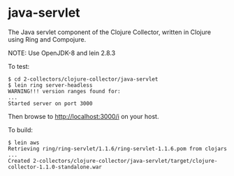 # java-servlet

The Java servlet component of the Clojure Collector, written in Clojure using Ring and Compojure.

NOTE:  Use OpenJDK-8 and lein 2.8.3

To test:

```
$ cd 2-collectors/clojure-collector/java-servlet
$ lein ring server-headless
WARNING!!! version ranges found for:
...
Started server on port 3000
```

Then browse to [http://localhost:3000/i](http://localhost:3000/i) on your host.

To build:

```
$ lein aws
Retrieving ring/ring-servlet/1.1.6/ring-servlet-1.1.6.pom from clojars
...
Created 2-collectors/clojure-collector/java-servlet/target/clojure-collector-1.1.0-standalone.war
```
